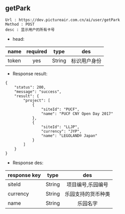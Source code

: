 

getPark
---

```
Url : https://dev.pictureair.com.cn/ai/user/getPark
Method : POST 
desc : 显示用户的所有卡号
```

* head:

|name|required|type|des|
| ------------- |:-------------:|:-------------:|:---------------------------------------:|
| token | yes | String | 标识用户身份 | 

* Response result:
```
{
    "status": 200,
    "message": "success",
    "result": {
        "project": [
            {
                "siteId": "PUCF",
                "name": "PUCF CNY Open Day 2017"
            },
            {
                "siteId": "LLJP",
                "currency": "JYP",
                "name": "LEGOLAND®️ Japan"
            }
        ]
    }
}
```

* Response des:

|response key|type|des|
| ------------- |:-------------:|:-------------:|
| siteId | String |项目编号,乐园编号 |
| currency | String |乐园支持的货币种类 |
| name | String |乐园名字 |

